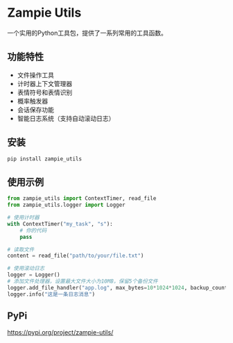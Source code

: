 # Zampie Utils

一个实用的Python工具包，提供了一系列常用的工具函数。

## 功能特性

- 文件操作工具
- 计时器上下文管理器
- 表情符号和表情识别
- 概率触发器
- 会话保存功能
- 智能日志系统（支持自动滚动日志）

## 安装

```bash
pip install zampie_utils
```

## 使用示例

```python
from zampie_utils import ContextTimer, read_file
from zampie_utils.logger import Logger

# 使用计时器
with ContextTimer("my_task", "s"):
    # 你的代码
    pass

# 读取文件
content = read_file("path/to/your/file.txt")

# 使用滚动日志
logger = Logger()
# 添加文件处理器，设置最大文件大小为10MB，保留5个备份文件
logger.add_file_handler("app.log", max_bytes=10*1024*1024, backup_count=5)
logger.info("这是一条日志消息")
```

## PyPi

https://pypi.org/project/zampie-utils/

